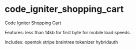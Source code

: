 # code_igniter_shopping_cart
Code Igniter Shopping Cart

Features:
less than 14kb for first byte for mobile load speeds.

Includes:
opentok
stripe
braintree
tokenizer
hybridauth

